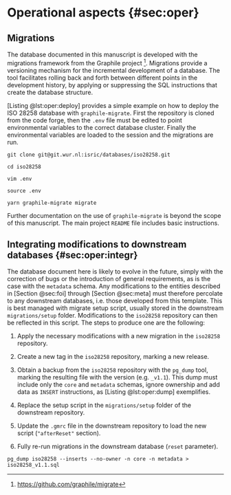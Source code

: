 Operational aspects {#sec:oper}
===============================

## Migrations

The database documented in this manuscript is developed with the migrations
framework from the Graphile project [^801]. Migrations provide a versioning
mechanism for the incremental development of a database. The tool facilitates
rolling back and forth between different points in the development history, by
applying or suppressing the SQL instructions that create the database structure.

[Listing @lst:oper:deploy] provides a simple example on how to deploy the
ISO 28258 database with `graphile-migrate`. First the repository is cloned
from the code forge, then the `.env` file must be edited to point environmental
variables to the correct database cluster. Finally the environmental variables
are loaded to the session and the migrations are run.

```{#lst:oper:deploy .bash caption="Simple instruction set to deploy a new instance of the Soils4Africa database."}
git clone git@git.wur.nl:isric/databases/iso28258.git

cd iso28258

vim .env

source .env

yarn graphile-migrate migrate
```

Further documentation on the use of `graphile-migrate` is beyond the scope of this
manuscript. The main project `README` file includes basic instructions. 


## Integrating modifications to downstream databases {#sec:oper:integr}

The database document here is likely to evolve in the future, simply with the
correction of bugs or the introduction of general requirements, as is the case
with the `metadata` schema. Any modifications to the entities described in
[Section @sec:foi] through [Section @sec:meta] must therefore percolate to any
downstream databases, i.e.  those developed from this template. This is best
managed with migrate setup script, usually stored in the downstream
`migrations/setup` folder. Modifications to the `iso28258` repository can then
be reflected in this script. The steps to produce one are the following:

1. Apply the necessary modifications with a new migration in the `iso28258`
   repository.

2. Create a new tag in the `iso28258` repository, marking a new release.

3. Obtain a backup from the `iso28258` repository with the `pg_dump` tool,
   marking the resulting file with the version (e.g. `_v1.1`). This dump must
   include only the `core` and `metadata` schemas, ignore ownership and add
   data as `INSERT` instructions, as [Listing @lst:oper:dump] exemplifies. 

4. Replace the setup script in the `migrations/setup` folder of the downstream
   repository.

5. Update the `.gmrc` file in the downstream repository to load the new script
   (`"afterReset"` section).

6. Fully re-run migrations in the downstream database (`reset` parameter).

```{#lst:oper:dump .bash caption="Dumping relevant schemas from the iso28258 database as set-up for a derived database."}
pg_dump iso28258 --inserts --no-owner -n core -n metadata > iso28258_v1.1.sql
```

[^801]: https://github.com/graphile/migrate 
